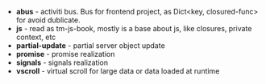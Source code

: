 * **abus** - activiti bus. Bus for frontend project, as Dict<key, closured-func> for avoid dublicate.
* **js** - read as tm-js-book, mostly is a base about js, like closures, private context, etc
* **partial-update** - partial server object update
* **promise** - promise realization
* **signals** - signals realization
* **vscroll** - virtual scroll for large data or data loaded at runtime
